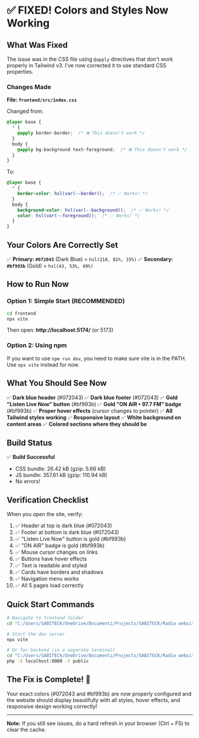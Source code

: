 # ✅ FIXED! Colors and Styles Now Working

## What Was Fixed

The issue was in the CSS file using `@apply` directives that don't work properly in Tailwind v3. I've now corrected it to use standard CSS properties.

### Changes Made

**File: `frontend/src/index.css`**

Changed from:
```css
@layer base {
  * {
    @apply border-border;  /* ❌ This doesn't work */
  }
  body {
    @apply bg-background text-foreground;  /* ❌ This doesn't work */
  }
}
```

To:
```css
@layer base {
  * {
    border-color: hsl(var(--border));  /* ✅ Works! */
  }
  body {
    background-color: hsl(var(--background));  /* ✅ Works! */
    color: hsl(var(--foreground));  /* ✅ Works! */
  }
}
```

## Your Colors Are Correctly Set

✅ **Primary: `#072043`** (Dark Blue) = `hsl(210, 81%, 15%)`
✅ **Secondary: `#bf993b`** (Gold) = `hsl(43, 53%, 49%)`

## How to Run Now

### Option 1: Simple Start (RECOMMENDED)

```bash
cd frontend
npx vite
```

Then open: **http://localhost:5174/** (or 5173)

### Option 2: Using npm

If you want to use `npm run dev`, you need to make sure vite is in the PATH. Use `npx vite` instead for now.

## What You Should See Now

✅ **Dark blue header** (#072043)
✅ **Dark blue footer** (#072043)
✅ **Gold "Listen Live Now" button** (#bf993b)
✅ **Gold "ON AIR • 97.7 FM" badge** (#bf993b)
✅ **Proper hover effects** (cursor changes to pointer)
✅ **All Tailwind styles working**
✅ **Responsive layout**
✅ **White background on content areas**
✅ **Colored sections where they should be**

## Build Status

✅ **Build Successful**
- CSS bundle: 26.42 kB (gzip: 5.66 kB)
- JS bundle: 357.61 kB (gzip: 110.94 kB)
- No errors!

## Verification Checklist

When you open the site, verify:

1. ✅ Header at top is dark blue (#072043)
2. ✅ Footer at bottom is dark blue (#072043)
3. ✅ "Listen Live Now" button is gold (#bf993b)
4. ✅ "ON AIR" badge is gold (#bf993b)
5. ✅ Mouse cursor changes on links
6. ✅ Buttons have hover effects
7. ✅ Text is readable and styled
8. ✅ Cards have borders and shadows
9. ✅ Navigation menu works
10. ✅ All 5 pages load correctly

## Quick Start Commands

```bash
# Navigate to frontend folder
cd "C:/Users/SABITECK/OneDrive/Documenti/Projects/SABITECK/Radio website/frontend"

# Start the dev server
npx vite

# Or for backend (in a separate terminal)
cd "C:/Users/SABITECK/OneDrive/Documenti/Projects/SABITECK/Radio website/backend"
php -S localhost:8080 -t public
```

## The Fix is Complete! 🎉

Your exact colors (#072043 and #bf993b) are now properly configured and the website should display beautifully with all styles, hover effects, and responsive design working correctly!

---

**Note:** If you still see issues, do a hard refresh in your browser (Ctrl + F5) to clear the cache.
